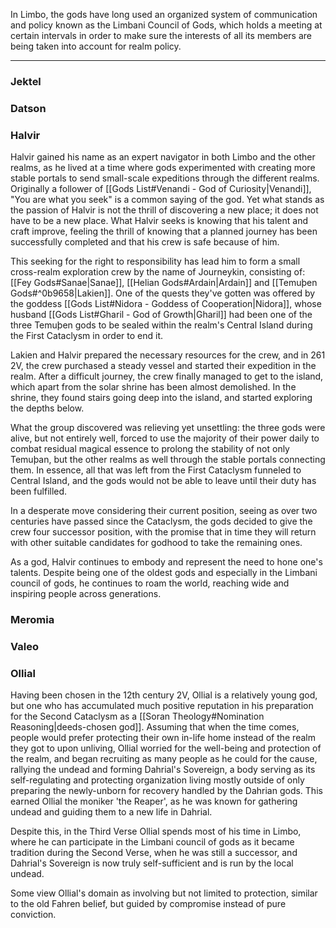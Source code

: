 In Limbo, the gods have long used an organized system of communication and policy known as the Limbani Council of Gods, which holds a meeting at certain intervals in order to make sure the interests of all its members are being taken into account for realm policy.
- - -
### Jektel

### Datson

### Halvir

Halvir gained his name as an expert navigator in both Limbo and the other realms, as he lived at a time where gods experimented with creating more stable portals to send small-scale expeditions through the different realms. Originally a follower of [[Gods List#Venandi - God of Curiosity|Venandi]], "You are what you seek" is a common saying of the god. Yet what stands as the passion of Halvir is not the thrill of discovering a new place; it does not have to be a new place. What Halvir seeks is knowing that his talent and craft improve, feeling the thrill of knowing that a planned journey has been successfully completed and that his crew is safe because of him.

This seeking for the right to responsibility has lead him to form a small cross-realm exploration crew by the name of Journeykin, consisting of: [[Fey Gods#Sanae|Sanae]], [[Helian Gods#Ardain|Ardain]] and [[Temuþen Gods#^0b9658|Lakien]]. One of the quests they've gotten was offered by the goddess [[Gods List#Nidora - Goddess of Cooperation|Nidora]], whose husband [[Gods List#Gharil - God of Growth|Gharil]] had been one of the three Temuþen gods to be sealed within the realm's Central Island during the First Cataclysm in order to end it.

Lakien and Halvir prepared the necessary resources for the crew, and in 261 2V, the crew purchased a steady vessel and started their expedition in the realm. After a difficult journey, the crew finally managed to get to the island, which apart from the solar shrine has been almost demolished. In the shrine, they found stairs going deep into the island, and started exploring the depths below.

What the group discovered was relieving yet unsettling: the three gods were alive, but not entirely well, forced to use the majority of their power daily to combat residual magical essence to prolong the stability of not only Temuþan, but the other realms as well through the stable portals connecting them. In essence, all that was left from the First Cataclysm funneled to Central Island, and the gods would not be able to leave until their duty has been fulfilled.

In a desperate move considering their current position, seeing as over two centuries have passed since the Cataclysm, the gods decided to give the crew four successor position, with the promise that in time they will return with other suitable candidates for godhood to take the remaining ones.

As a god, Halvir continues to embody and represent the need to hone one's talents. Despite being one of the oldest gods and especially in the Limbani council of gods, he continues to roam the world, reaching wide and inspiring people across generations.

### Meromia

### Valeo

### Ollial

Having been chosen in the 12th century 2V, Ollial is a relatively young god, but one who has accumulated much positive reputation in his preparation for the Second Cataclysm as a [[Soran Theology#Nomination Reasoning|deeds-chosen god]]. Assuming that when the time comes, people would prefer protecting their own in-life home instead of the realm they got to upon unliving, Ollial worried for the well-being and protection of the realm, and began recruiting as many people as he could for the cause, rallying the undead and forming Dahrial's Sovereign, a body serving as its self-regulating and protecting organization living mostly outside of only preparing the newly-unborn for recovery handled by the Dahrian gods. This earned Ollial the moniker 'the Reaper', as he was known for gathering undead and guiding them to a new life in Dahrial.

Despite this, in the Third Verse Ollial spends most of his time in Limbo, where he can participate in the Limbani council of gods as it became tradition during the Second Verse, when he was still a successor, and Dahrial's Sovereign is now truly self-sufficient and is run by the local undead.

Some view Ollial's domain as involving but not limited to protection, similar to the old Fahren belief, but guided by compromise instead of pure conviction.



